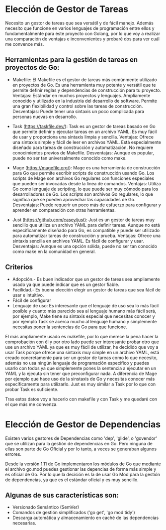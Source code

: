 # Elección de Gestor de Tareas

Necesito un gestor de tareas que sea versátil y de fácil manejo. Además necesito que funcione en varios lenguajes de programación entre ellos y fundamentalmente para éste proyecto con Golang, por lo que voy a realizar una comparación de ventajas e inconvenientes y probaré dos para ver cuál me convence más.

## Herramientas para la gestión de tareas en proyectos de Go:

- Makefile: El Makefile es el gestor de tareas más comúnmente utilizado en proyectos de Go. Es una herramienta muy potente y versátil que te permite definir reglas y dependencias de construcción para tu proyecto.
        Ventajas:
        Estándar en muchos proyectos y lenguajes.
        Ampliamente conocido y utilizado en la industria del desarrollo de software.
        Permite una gran flexibilidad y control sobre las tareas de construcción.
        Desventajas:
        Puede tener una sintaxis un poco complicada para personas nuevas en desarrollo.

- Task (https://taskfile.dev/): Task es un gestor de tareas basado en Go que permite definir y ejecutar tareas en un archivo YAML. Es muy fácil de usar y proporciona una sintaxis limpia y sencilla.
        Ventajas:
        Ofrece una sintaxis simple y fácil de leer en archivos YAML.
        Está especialmente diseñado para tareas de construcción y automatización.
        No requiere conocimientos previos de Makefile.
        Desventajas:
        Aunque es popular, puede no ser tan universalmente conocido como make.

- Mage (https://magefile.org/): Mage es una herramienta de construcción para Go que permite escribir scripts de construcción usando Go. Los scripts de Mage son archivos Go regulares con funciones especiales que pueden ser invocadas desde la línea de comandos.
        Ventajas:
        Utiliza Go como lenguaje de scripting, lo que puede ser muy cómodo para los desarrolladores de Go.
        Los scripts son archivos Go regulares, lo que significa que se pueden aprovechar las capacidades de Go.
        Desventajas:
        Puede requerir un poco más de esfuerzo para configurar y aprender en comparación con otras herramientas.

- Just (https://github.com/casey/just): Just es un gestor de tareas muy sencillo que utiliza un archivo YAML para definir tareas. Aunque no está específicamente diseñado para Go, es compatible y puede ser utilizado para automatizar tareas de construcción y prueba.
        Ventajas:
        Ofrece una sintaxis sencilla en archivos YAML.
        Es fácil de configurar y usar.
        Desventajas:
        Aunque es una opción sólida, puede no ser tan conocido como make en la comunidad en general.

## Criterios
- Adopción.- Es buen indicador que un gestor de tareas sea ampliamente usado ya que puede indicar que es un gestor fiable.
- Facilidad.- Es buena elección elegir un gestor de tareas que sea fácil de usar e intuitivo.
- Fácil de configurar
- Lenguaje de uso: Es interesante que el lenguaje de uso sea lo más fácil posible y cuanto más parecido sea al lenguaje humano más fácil será, por ejemplo, Make tiene su sintaxis especial que necesitas conocer y por ejemplo Task se acerca mucho al lenguaje humano y simplemente necesitas poner la sentencias de Go para que funcione.

El más ampliamente usado es makefile, por lo que merece la pena hacer la comprobación con él y por otro lado puede ser interesante probar otro que use un archivo YAML ya que es muy fácil de utilizar, he decidido que voy a usar Task porque ofrece una sintaxis muy simple en un archivo YAML, está creado concretamente para ser un gestor de tareas como lo que necesito, además no usa ningún lenguaje de programación especifico y puedes usarlo con todos ya que simplemente pones la sentencia a ejecutar en un YAML y la ejecuta sin tener que preconfigurar nada. A diferencia de Mage por ejemplo que hace uso de la sinstaxis de Go y necesitas conocer más específicamente para utilizarlo. Just es muy similar a Task por lo que con probar Task es suficiente.

Tras estos datos voy a hacerlo con makefile y con Task y me quedaré con el que más me convenza.

# Elección de Gestor de Dependencias

Existen varios gestores de Dependencias como 'dep', 'glide', o 'govendor' que se utilizan para la gestión de dependencias en Go. Pero ninguna de ellas son parte de Go Oficial y por lo tanto, a veces se generaban algunos errores.

Desde la versión 1.11 de Go implementaron los módulos de Go que mediante el archivo go.mod puedes gestionar las depencias de forma más simple y es oficial de Go.
Por lo que la decisión es la de usar Go Mod para la gestión de dependencias, ya que es el estándar oficial y es muy sencillo.

## Algunas de sus características son:

- Versionado Semántico (SemVer)
- Comandos de gestión simplificados ('go get', 'go mod tidy')
- Descarga automática y almacenamiento en caché de las dependencias necesarias.
